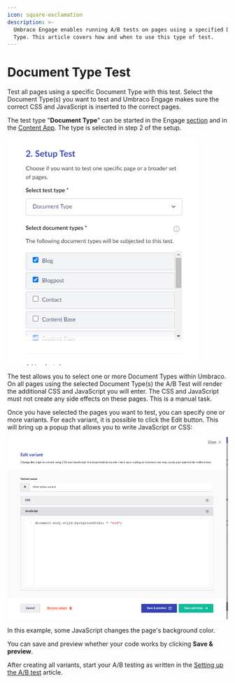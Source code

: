 ```yaml
---
icon: square-exclamation
description: >-
  Umbraco Engage enables running A/B tests on pages using a specified Document
  Type. This article covers how and when to use this type of test.
---
```


# Document Type Test

Test all pages using a specific Document Type with this test. Select the Document Type(s) you want to test and Umbraco Engage makes sure the correct CSS and JavaScript is inserted to the correct pages.

The test type "**Document Type**" can be started in the Engage [section](../../../../../the-umarketingsuite-broad-overview/the-umarketingsuite-section/) and in the [Content App](../../../../../the-umarketingsuite-broad-overview/content-apps/). The type is selected in step 2 of the setup.

![](../../../.gitbook/assets/engage-ab-test-document-type-test.png)

The test allows you to select one or more Document Types within Umbraco. On all pages using the selected Document Type(s) the A/B Test will render the additional CSS and JavaScript you will enter. The CSS and JavaScript must not create any side effects on these pages. This is a manual task.

Once you have selected the pages you want to test, you can specify one or more variants. For each variant, it is possible to click the Edit button. This will bring up a popup that allows you to write JavaScript or CSS:

![](../../../.gitbook/assets/engage-ab-test-documettype-javascript.png)

In this example, some JavaScript changes the page's background color.

You can save and preview whether your code works by clicking **Save & preview**.

After creating all variants, start your A/B testing as written in the [Setting up the A/B test](../../../../../a-b-testing/setting-up-the-a-b-test/) article.
